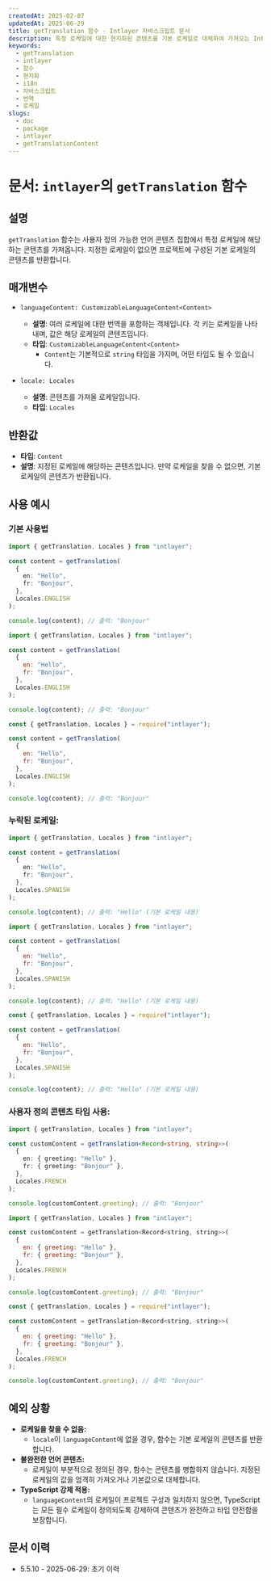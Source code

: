 ```yaml
---
createdAt: 2025-02-07
updatedAt: 2025-06-29
title: getTranslation 함수 - Intlayer 자바스크립트 문서
description: 특정 로케일에 대한 현지화된 콘텐츠를 기본 로케일로 대체하여 가져오는 Intlayer의 getTranslation 함수 문서입니다.
keywords:
  - getTranslation
  - intlayer
  - 함수
  - 현지화
  - i18n
  - 자바스크립트
  - 번역
  - 로케일
slugs:
  - doc
  - package
  - intlayer
  - getTranslationContent
---
```


# 문서: `intlayer`의 `getTranslation` 함수

## 설명

`getTranslation` 함수는 사용자 정의 가능한 언어 콘텐츠 집합에서 특정 로케일에 해당하는 콘텐츠를 가져옵니다. 지정한 로케일이 없으면 프로젝트에 구성된 기본 로케일의 콘텐츠를 반환합니다.

## 매개변수

- `languageContent: CustomizableLanguageContent<Content>`

  - **설명**: 여러 로케일에 대한 번역을 포함하는 객체입니다. 각 키는 로케일을 나타내며, 값은 해당 로케일의 콘텐츠입니다.
  - **타입**: `CustomizableLanguageContent<Content>`
    - `Content`는 기본적으로 `string` 타입을 가지며, 어떤 타입도 될 수 있습니다.

- `locale: Locales`

  - **설명**: 콘텐츠를 가져올 로케일입니다.
  - **타입**: `Locales`

## 반환값

- **타입**: `Content`
- **설명**: 지정된 로케일에 해당하는 콘텐츠입니다. 만약 로케일을 찾을 수 없으면, 기본 로케일의 콘텐츠가 반환됩니다.

## 사용 예시

### 기본 사용법

```typescript codeFormat="typescript"
import { getTranslation, Locales } from "intlayer";

const content = getTranslation(
  {
    en: "Hello",
    fr: "Bonjour",
  },
  Locales.ENGLISH
);

console.log(content); // 출력: "Bonjour"
```

```javascript codeFormat="esm"
import { getTranslation, Locales } from "intlayer";

const content = getTranslation(
  {
    en: "Hello",
    fr: "Bonjour",
  },
  Locales.ENGLISH
);

console.log(content); // 출력: "Bonjour"
```

```javascript codeFormat="commonjs"
const { getTranslation, Locales } = require("intlayer");

const content = getTranslation(
  {
    en: "Hello",
    fr: "Bonjour",
  },
  Locales.ENGLISH
);

console.log(content); // 출력: "Bonjour"
```

### 누락된 로케일:

```typescript codeFormat="typescript"
import { getTranslation, Locales } from "intlayer";

const content = getTranslation(
  {
    en: "Hello",
    fr: "Bonjour",
  },
  Locales.SPANISH
);

console.log(content); // 출력: "Hello" (기본 로케일 내용)
```

```javascript codeFormat="esm"
import { getTranslation, Locales } from "intlayer";

const content = getTranslation(
  {
    en: "Hello",
    fr: "Bonjour",
  },
  Locales.SPANISH
);

console.log(content); // 출력: "Hello" (기본 로케일 내용)
```

```javascript codeFormat="commonjs"
const { getTranslation, Locales } = require("intlayer");

const content = getTranslation(
  {
    en: "Hello",
    fr: "Bonjour",
  },
  Locales.SPANISH
);

console.log(content); // 출력: "Hello" (기본 로케일 내용)
```

### 사용자 정의 콘텐츠 타입 사용:

```typescript codeFormat="typescript"
import { getTranslation, Locales } from "intlayer";

const customContent = getTranslation<Record<string, string>>(
  {
    en: { greeting: "Hello" },
    fr: { greeting: "Bonjour" },
  },
  Locales.FRENCH
);

console.log(customContent.greeting); // 출력: "Bonjour"
```

```javascript codeFormat="esm"
import { getTranslation, Locales } from "intlayer";

const customContent = getTranslation<Record<string, string>>(
  {
    en: { greeting: "Hello" },
    fr: { greeting: "Bonjour" },
  },
  Locales.FRENCH
);

console.log(customContent.greeting); // 출력: "Bonjour"
```

```javascript codeFormat="commonjs"
const { getTranslation, Locales } = require("intlayer");

const customContent = getTranslation<Record<string, string>>(
  {
    en: { greeting: "Hello" },
    fr: { greeting: "Bonjour" },
  },
  Locales.FRENCH
);

console.log(customContent.greeting); // 출력: "Bonjour"
```

## 예외 상황

- **로케일을 찾을 수 없음:**
  - `locale`이 `languageContent`에 없을 경우, 함수는 기본 로케일의 콘텐츠를 반환합니다.
- **불완전한 언어 콘텐츠:**
  - 로케일이 부분적으로 정의된 경우, 함수는 콘텐츠를 병합하지 않습니다. 지정된 로케일의 값을 엄격히 가져오거나 기본값으로 대체합니다.
- **TypeScript 강제 적용:**
  - `languageContent`의 로케일이 프로젝트 구성과 일치하지 않으면, TypeScript는 모든 필수 로케일이 정의되도록 강제하여 콘텐츠가 완전하고 타입 안전함을 보장합니다.

## 문서 이력

- 5.5.10 - 2025-06-29: 초기 이력
